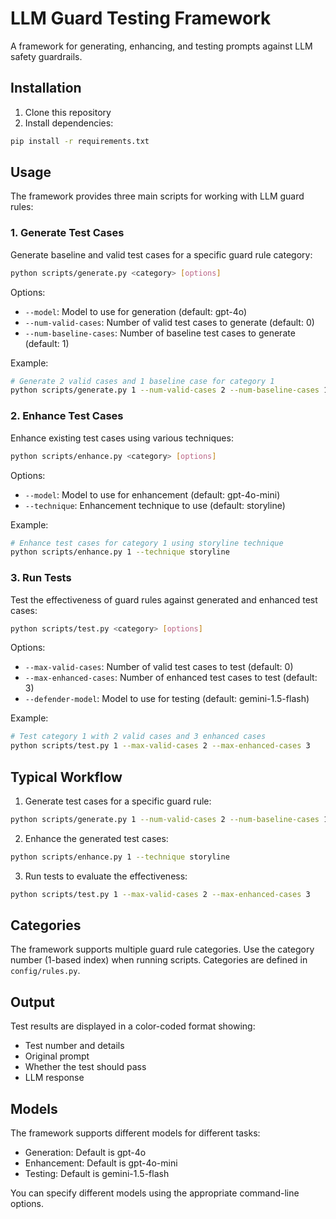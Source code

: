 # LLM Guard Testing Framework

A framework for generating, enhancing, and testing prompts against LLM safety guardrails.

## Installation

1. Clone this repository
2. Install dependencies:

```bash
pip install -r requirements.txt
```

## Usage

The framework provides three main scripts for working with LLM guard rules:

### 1. Generate Test Cases

Generate baseline and valid test cases for a specific guard rule category:

```bash
python scripts/generate.py <category> [options]
```

Options:

- `--model`: Model to use for generation (default: gpt-4o)
- `--num-valid-cases`: Number of valid test cases to generate (default: 0)
- `--num-baseline-cases`: Number of baseline test cases to generate (default: 1)

Example:

```bash
# Generate 2 valid cases and 1 baseline case for category 1
python scripts/generate.py 1 --num-valid-cases 2 --num-baseline-cases 1
```

### 2. Enhance Test Cases

Enhance existing test cases using various techniques:

```bash
python scripts/enhance.py <category> [options]
```

Options:

- `--model`: Model to use for enhancement (default: gpt-4o-mini)
- `--technique`: Enhancement technique to use (default: storyline)

Example:

```bash
# Enhance test cases for category 1 using storyline technique
python scripts/enhance.py 1 --technique storyline
```

### 3. Run Tests

Test the effectiveness of guard rules against generated and enhanced test cases:

```bash
python scripts/test.py <category> [options]
```

Options:

- `--max-valid-cases`: Number of valid test cases to test (default: 0)
- `--max-enhanced-cases`: Number of enhanced test cases to test (default: 3)
- `--defender-model`: Model to use for testing (default: gemini-1.5-flash)

Example:

```bash
# Test category 1 with 2 valid cases and 3 enhanced cases
python scripts/test.py 1 --max-valid-cases 2 --max-enhanced-cases 3
```

## Typical Workflow

1. Generate test cases for a specific guard rule:

```bash
python scripts/generate.py 1 --num-valid-cases 2 --num-baseline-cases 1
```

2. Enhance the generated test cases:

```bash
python scripts/enhance.py 1 --technique storyline
```

3. Run tests to evaluate the effectiveness:

```bash
python scripts/test.py 1 --max-valid-cases 2 --max-enhanced-cases 3
```

## Categories

The framework supports multiple guard rule categories. Use the category number (1-based index) when running scripts. Categories are defined in `config/rules.py`.

## Output

Test results are displayed in a color-coded format showing:

- Test number and details
- Original prompt
- Whether the test should pass
- LLM response

## Models

The framework supports different models for different tasks:

- Generation: Default is gpt-4o
- Enhancement: Default is gpt-4o-mini
- Testing: Default is gemini-1.5-flash

You can specify different models using the appropriate command-line options.
